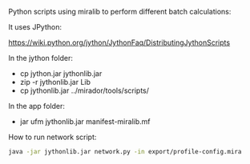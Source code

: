 Python scripts using miralib to perform different batch calculations:

It uses JPython:

https://wiki.python.org/jython/JythonFaq/DistributingJythonScripts

In the jython folder:
* cp jython.jar jythonlib.jar
* zip -r jythonlib.jar Lib
* cp jythonlib.jar ../mirador/tools/scripts/

In the app folder:
* jar ufm jythonlib.jar manifest-miralib.mf

How to run network script:

```bash
java -jar jythonlib.jar network.py -in export/profile-config.mira
```